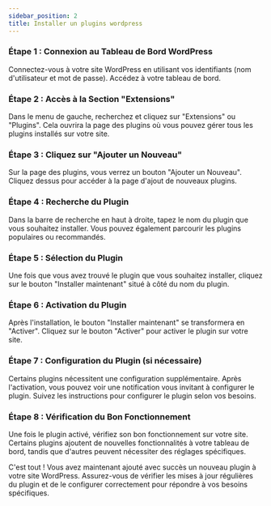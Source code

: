 ```yaml
---
sidebar_position: 2
title: Installer un plugins wordpress
---
```



### Étape 1 : Connexion au Tableau de Bord WordPress

Connectez-vous à votre site WordPress en utilisant vos identifiants (nom d'utilisateur et mot de passe). Accédez à votre tableau de bord.

### Étape 2 : Accès à la Section "Extensions"

Dans le menu de gauche, recherchez et cliquez sur "Extensions" ou "Plugins". Cela ouvrira la page des plugins où vous pouvez gérer tous les plugins installés sur votre site.

### Étape 3 : Cliquez sur "Ajouter un Nouveau"

Sur la page des plugins, vous verrez un bouton "Ajouter un Nouveau". Cliquez dessus pour accéder à la page d'ajout de nouveaux plugins.

### Étape 4 : Recherche du Plugin

Dans la barre de recherche en haut à droite, tapez le nom du plugin que vous souhaitez installer. Vous pouvez également parcourir les plugins populaires ou recommandés.

### Étape 5 : Sélection du Plugin

Une fois que vous avez trouvé le plugin que vous souhaitez installer, cliquez sur le bouton "Installer maintenant" situé à côté du nom du plugin.

### Étape 6 : Activation du Plugin

Après l'installation, le bouton "Installer maintenant" se transformera en "Activer". Cliquez sur le bouton "Activer" pour activer le plugin sur votre site.

### Étape 7 : Configuration du Plugin (si nécessaire)

Certains plugins nécessitent une configuration supplémentaire. Après l'activation, vous pouvez voir une notification vous invitant à configurer le plugin. Suivez les instructions pour configurer le plugin selon vos besoins.

### Étape 8 : Vérification du Bon Fonctionnement

Une fois le plugin activé, vérifiez son bon fonctionnement sur votre site. Certains plugins ajoutent de nouvelles fonctionnalités à votre tableau de bord, tandis que d'autres peuvent nécessiter des réglages spécifiques.

C'est tout ! Vous avez maintenant ajouté avec succès un nouveau plugin à votre site WordPress. Assurez-vous de vérifier les mises à jour régulières du plugin et de le configurer correctement pour répondre à vos besoins spécifiques.